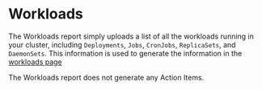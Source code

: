 # Workloads
The Workloads report simply uploads a list of all the workloads running in your cluster,
including `Deployments`, `Jobs`, `CronJobs`, `ReplicaSets`, and `DaemonSets`.
This information is used to generate the information in the [workloads page](../features/workloads)

The Workloads report does not generate any Action Items.
